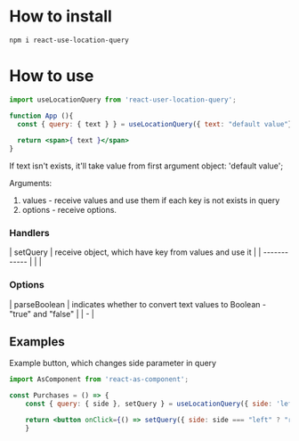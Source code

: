 # How to install
```bash
npm i react-use-location-query
```

# How to use
```jsx
import useLocationQuery from 'react-user-location-query';

function App (){
  const { query: { text } } = useLocationQuery({ text: "default value"});
  
  return <span>{ text }</span>
}
```
If text isn't exists, it'll take value from first argument object: 'default value';

Arguments: 
1.  values - receive values and use them if each key is not exists in query
2. options - receive options.

### Handlers
| setQuery | receive object, which have key from values and use it |
| ------------ |
|   |


### Options
| parseBoolean | indicates whether to convert text values to Boolean - "true" and "false"  |
| - |



    
## Examples
Example button, which changes side parameter in query
```jsx
import AsComponent from 'react-as-component';

const Purchases = () => {
    const { query: { side }, setQuery } = useLocationQuery({ side: 'left' });

    return <button onClick={() => setQuery({ side: side === "left" ? "right" : "left" })}>{side}</button>
	}
```